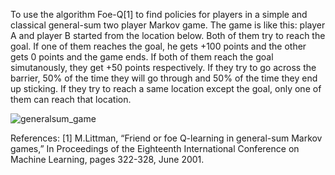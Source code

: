 To use the algorithm Foe-Q[1] to find policies for players in a simple and classical general-sum two player Markov game. 
The game is like this: player A and player B started from the location below. Both of them try to reach the goal. If one of them reaches the goal, he gets +100 points and the other gets 0 points and the game ends. If both of them reach the goal simutanously, they get +50 points respectively. If they try to go across the barrier, 50% of the time they will go through and 50% of the time they end up sticking. If they try to reach a same location except the goal, only one of them can reach that location. 

![generalsum_game](https://user-images.githubusercontent.com/46943187/79052637-e5c82000-7c05-11ea-859d-6c7484dc1e07.png)





References:
[1]	M.Littman, “Friend or foe Q-learning in general-sum Markov games,” In Proceedings of the Eighteenth International Conference on Machine Learning, pages 322-328, June 2001.
